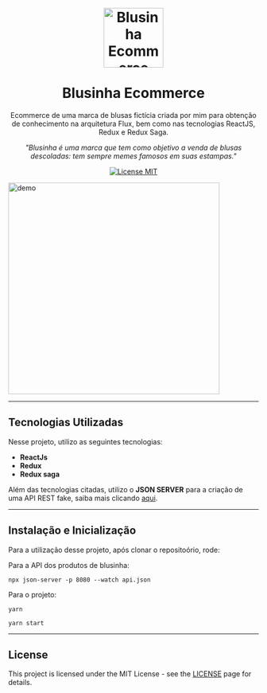 <h1 align="center">
<br>
  <img src="https://i.ibb.co/bsFFjtr/Novo-Projeto.png" alt="Blusinha Ecommerce" width="120">
<br>
<br>
Blusinha Ecommerce
</h1>

<p align="center">Ecommerce de uma marca de blusas fictícia criada por mim para obtenção de conhecimento na arquitetura Flux, bem como nas tecnologias ReactJS, Redux e Redux Saga.
</p>
<p align="center"><em>
"Blusinha é uma marca que tem como objetivo a venda de blusas descoladas: tem sempre memes famosos em suas estampas." </em>
</p>

<p align="center">
  <a href="https://opensource.org/licenses/MIT">
    <img src="https://img.shields.io/badge/License-MIT-blue.svg" alt="License MIT">
  </a>
</p>

[//]: # (Add your gifs/images here:)
<div>
  <img align="center" src="https://i.ibb.co/n0GQ7nT/Blusinha.gif" alt="demo" height="425">
</div>

<hr />

## Tecnologias Utilizadas
[//]: # (Add the features of your project here:)
Nesse projeto, utilizo as seguintes tecnologias:

- **ReactJs**
- **Redux**
- **Redux saga**

Além das tecnologias citadas, utilizo o **JSON SERVER** para a criação de uma API REST fake, saiba mais clicando [aqui](https://github.com/typicode/json-server).

<hr />

## Instalação e Inicialização

Para a utilização desse projeto, após clonar o repositoório, rode:

Para a API dos produtos de blusinha:

```
npx json-server -p 8080 --watch api.json
```

Para o projeto:

```
yarn
```
```
yarn start
```


<hr />

## License

This project is licensed under the MIT License - see the [LICENSE](https://opensource.org/licenses/MIT) page for details.
